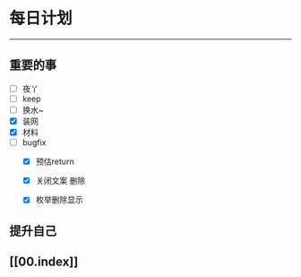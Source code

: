 
# 每日计划
---
## 重要的事

- [ ]    夜丫
- [ ]   keep
- [ ]  换水~
- [x] 装网
- [x] 材料
- [ ] bugfix 
	- [x]  预估return
	- [x] 关闭文案 删除
	- [x] 枚举删除显示




## 提升自己

  



## [[00.index]]











